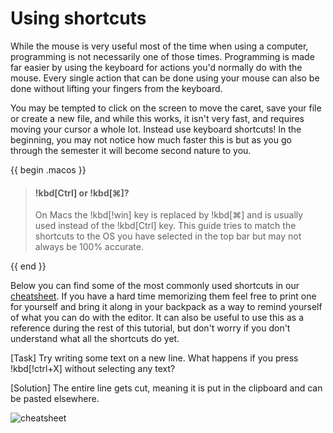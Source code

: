 # Using shortcuts

<!-- > Before starting you might want to download a project from the introductory course. -->

While the mouse is very useful most of the time when using a computer,
programming is not necessarily one of those times. Programming is made far easier
by using the keyboard for actions you'd normally do with the mouse. Every single
action that can be done using your mouse can also be done without lifting your
fingers from the keyboard.

You may be tempted to click on the screen to move the caret, save your file or
create a new file, and while this works, it isn't very fast, and requires moving
your cursor a whole lot. Instead use keyboard shortcuts! In the beginning, you
may not notice how much faster this is but as you go through the semester it
will become second nature to you.

{{ begin .macos }} 
> #### !kbd[Ctrl] or !kbd[⌘]?
>
> On Macs the !kbd[!win] key is replaced by !kbd[⌘] and is usually used instead of the !kbd[Ctrl] key. This guide tries to match the shortcuts to the OS you have selected in the top bar but may not always be 100% accurate.

{{ end }}

Below you can find some of the most commonly used shortcuts in our [cheatsheet](../../Assets/cli_editor_cheatsheet.pdf). If you have a hard time memorizing them feel free to print one for yourself and bring it along in your backpack as a way to remind yourself of what you can do with the editor. It can also be useful to use this as a reference during the rest of this tutorial, but don't worry if you don't understand what all the shortcuts do yet.

[Task]
Try writing some text on a new line. What happens if you press !kbd[!ctrl+X] without selecting any text?

[Solution]
The entire line gets cut, meaning it is put in the clipboard and can be pasted elsewhere.

![cheatsheet](/Assets/editor/cli_editor_cheatsheet.png)

